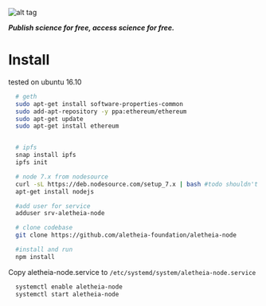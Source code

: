 ![alt tag](https://cloud.githubusercontent.com/assets/24201238/24583976/ced4c43e-179f-11e7-9c40-c0988c346f55.png)

_**Publish science for free, access science for free.**_

# Install

tested on ubuntu 16.10

```bash
  # geth
  sudo apt-get install software-properties-common
  sudo add-apt-repository -y ppa:ethereum/ethereum
  sudo apt-get update
  sudo apt-get install ethereum


  # ipfs
  snap install ipfs
  ipfs init

  # node 7.x from nodesource
  curl -sL https://deb.nodesource.com/setup_7.x | bash #todo shouldn't be doing this
  apt-get install nodejs

  #add user for service
  adduser srv-aletheia-node

  # clone codebase
  git clone https://github.com/aletheia-foundation/aletheia-node

  #install and run
  npm install
```

Copy aletheia-node.service to `/etc/systemd/system/aletheia-node.service`

``` bash
  systemctl enable aletheia-node
  systemctl start aletheia-node
```
